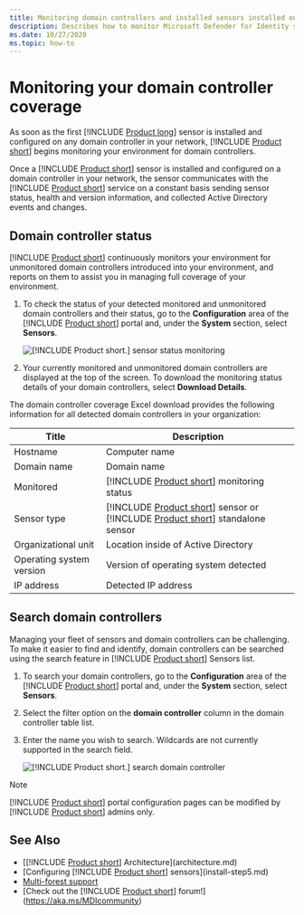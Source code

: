 ```yaml
---
title: Monitoring domain controllers and installed sensors installed on your domain controllers using Microsoft Defender for Identity
description: Describes how to monitor Microsoft Defender for Identity sensors and sensor coverage using Defender for Identity
ms.date: 10/27/2020
ms.topic: how-to
---
```


# Monitoring your domain controller coverage

As soon as the first [!INCLUDE [Product long](includes/product-long.md)] sensor is installed and configured on any domain controller in your network, [!INCLUDE [Product short](includes/product-short.md)] begins monitoring your environment for domain controllers.

Once a [!INCLUDE [Product short](includes/product-short.md)] sensor is installed and configured on a domain controller in your network, the sensor communicates with the [!INCLUDE [Product short](includes/product-short.md)] service on a constant basis sending sensor status, health and version information, and collected Active Directory events and changes.

## Domain controller status

[!INCLUDE [Product short](includes/product-short.md)] continuously monitors your environment for unmonitored domain controllers introduced into your environment, and reports on them to assist you in managing full coverage of your environment.

1. To check the status of your detected monitored and unmonitored domain controllers and their status, go to the **Configuration** area of the [!INCLUDE [Product short](includes/product-short.md)] portal and, under the **System** section, select **Sensors**.

    ![[!INCLUDE [Product short.](includes/product-short.md)] sensor status monitoring](media/sensors-status-monitoring.png)

1. Your currently monitored and unmonitored domain controllers are displayed at the top of the screen. To download the monitoring status details of your domain controllers, select **Download Details**.

The domain controller coverage Excel download provides the following information for all detected domain controllers in your organization:

|Title|Description|
|----|----|
|Hostname|Computer name|
|Domain name|Domain name|
|Monitored|[!INCLUDE [Product short](includes/product-short.md)] monitoring status|
|Sensor type|[!INCLUDE [Product short](includes/product-short.md)] sensor or [!INCLUDE [Product short](includes/product-short.md)] standalone sensor|
|Organizational unit|Location inside of Active Directory |
|Operating system version| Version of operating system detected|
|IP address|Detected IP address|

## Search domain controllers

Managing your fleet of sensors and domain controllers can be challenging. To make it easier to find and identify, domain controllers can be searched using the search feature in [!INCLUDE [Product short](includes/product-short.md)] Sensors list.

1. To search your domain controllers, go to the **Configuration** area of the [!INCLUDE [Product short](includes/product-short.md)] portal and, under the **System** section, select **Sensors**.
1. Select the filter option on the **domain controller** column in the domain controller table list.
1. Enter the name you wish to search. Wildcards are not currently supported in the search field.

    ![[!INCLUDE [Product short.](includes/product-short.md)] search domain controller](media/search-sensor.png)

> [!NOTE]
> [!INCLUDE [Product short](includes/product-short.md)] portal configuration pages can be modified by [!INCLUDE [Product short](includes/product-short.md)] admins only.

## See Also

- [[!INCLUDE [Product short](includes/product-short.md)] Architecture](architecture.md)
- [Configuring [!INCLUDE [Product short](includes/product-short.md)] sensors](install-step5.md)
- [Multi-forest support](multi-forest.md)
- [Check out the [!INCLUDE [Product short](includes/product-short.md)] forum!](<https://aka.ms/MDIcommunity>)
